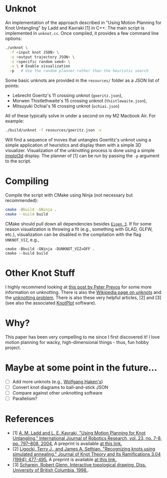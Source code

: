 # Unknot

An implementation of the approach described in "Using Motion Planning for Knot Untangling" by Ladd and Kavraki [1] in C++.
The main script is implemented in `unknot.cc`.
Once compiled, it provides a few command line options:
```bash
./unknot \
  -f <input knot JSON> \
  -o <output trajectory JSON> \
  -s <specific random seed> \
  -v \ # Enable visualization
  -p   # Use the random planner rather than the heuristic search
```

Some basic unknots are provided in the `resources/` folder as a JSON list of points:
- Lebrecht Goeritz's 11 crossing unknot (`goeritz.json`),
- Morwen Thistlethwaite's 15 crossing unknot (`thistlewaite.json`),
- Mitsuyuki Ochiai's 16 crossing unknot (`ochiai.json`)
  
All of these typically solve in under a second on my M2 Macbook Air.
For example:
```bash
./build/unknot -f resources/goeritz.json -v
```
Will find a sequence of moves that untangles Goertitz's unknot using a simple application of heuristics and display them with a simple 3D visualizer.
Visualization of the unknotting process is done using a simple [implot3d](https://github.com/brenocq/implot3d) display.
The planner of [1] can be run by passing the `-p` argument to the script.

# Compiling

Compile the script with CMake using Ninja (not necessary but recommended):
```bash
cmake -Bbuild -GNinja .
cmake --build build
```
CMake should pull down all dependencies besides [`Eigen 3`](https://eigen.tuxfamily.org/index.php?title=Main_Page).
If for some reason visualization is throwing a fit (e.g., something with GLAD, GLFW, etc.), visualization can be disabled in the compilation with the flag `UNKNOT_VIZ`, e.g.,
```
cmake -Bbuild -GNinja -DUNKNOT_VIZ=OFF .
cmake --build build
```

# Other Knot Stuff

I highly recommend looking at [this post by Peter Prevos](https://horizonofreason.com/science/unknot-diagrams-trivial-knot-collection/) for some more information on unknotting.
There is also the [Wikipedia page on unknots](https://en.wikipedia.org/wiki/Unknot) and the [unknotting problem](https://en.wikipedia.org/wiki/Unknotting_problem).
There is also these very helpful articles, [2] and [3] (see also the associated [KnotPlot](https://knotplot.com/) software).

# Why?

This paper has been very compelling to me since I first discovered it!
I love motion planning for wacky, high-dimensional things - thus, fun hobby project.

# Maybe at some point in the future...

- [ ] Add more unknots (e.g., [Wolfgang Haken's](https://horizonofreason.com/images/knots/haken-gordian-knot.png))
- [ ] Convert knot diagrams to ball-and-stick JSON
- [ ] Compare against other unknotting software
- [ ] Parallelism?

# References

- [1] [A. M. Ladd and L. E. Kavraki, "Using Motion Planning for Knot Untangling," International Journal of Robotics Research, vol. 23, no. 7-8, pp. 797–808, 2004.](https://journals.sagepub.com/doi/10.1177/0278364904045469) 
A preprint is available [at this link.](https://kavrakilab.org/publications/ladd-kavraki2004using-motion-planning.pdf)
- [2] [Ligocki, Terry J., and James A. Sethian. "Recognizing knots using simulated annealing." Journal of Knot Theory and Its Ramifications 3.04 (1994): 477-495.](https://www.worldscientific.com/doi/abs/10.1142/S0218216594000356) 
A preprint is available [at this link.](https://cds.cern.ch/record/265879/files/P00024440.pdf?version=1)
- [3] [Scharein, Robert Glenn. Interactive topological drawing. Diss. University of British Columbia, 1998.](https://knotplot.com/thesis/).
